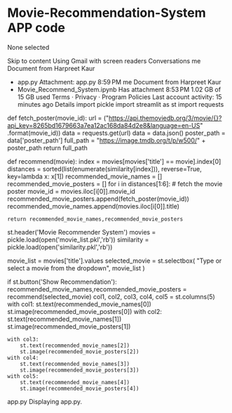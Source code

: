 # Movie-Recommendation-System APP code


None selected

Skip to content
Using Gmail with screen readers
Conversations
me
Document from Harpreet Kaur
 - app.py
Attachment:
app.py
8:59 PM
me
Document from Harpreet Kaur
 - Movie_Recommend_System.ipynb
Has attachment
8:53 PM
1.02 GB of 15 GB used
Terms · Privacy · Program Policies
Last account activity: 15 minutes ago
Details
import pickle
import streamlit as st
import requests

def fetch_poster(movie_id):
    url = ("https://api.themoviedb.org/3/movie/{}?api_key=8265bd1679663a7ea12ac168da84d2e8&language=en-US"
           .format(movie_id))
    data = requests.get(url)
    data = data.json()
    poster_path = data['poster_path']
    full_path = "https://image.tmdb.org/t/p/w500/" + poster_path
    return full_path

def recommend(movie):
    index = movies[movies['title'] == movie].index[0]
    distances = sorted(list(enumerate(similarity[index])), reverse=True, key=lambda x: x[1])
    recommended_movie_names = []
    recommended_movie_posters = []
    for i in distances[1:6]:
        # fetch the movie poster
        movie_id = movies.iloc[i[0]].movie_id
        recommended_movie_posters.append(fetch_poster(movie_id))
        recommended_movie_names.append(movies.iloc[i[0]].title)

    return recommended_movie_names,recommended_movie_posters


st.header('Movie Recommender System')
movies = pickle.load(open('movie_list.pkl','rb'))
similarity = pickle.load(open('similarity.pkl','rb'))

movie_list = movies['title'].values
selected_movie = st.selectbox(
    "Type or select a movie from the dropdown",
    movie_list
)

if st.button('Show Recommendation'):
    recommended_movie_names,recommended_movie_posters = recommend(selected_movie)
    col1, col2, col3, col4, col5 = st.columns(5)
    with col1:
        st.text(recommended_movie_names[0])
        st.image(recommended_movie_posters[0])
    with col2:
        st.text(recommended_movie_names[1])
        st.image(recommended_movie_posters[1])

    with col3:
        st.text(recommended_movie_names[2])
        st.image(recommended_movie_posters[2])
    with col4:
        st.text(recommended_movie_names[3])
        st.image(recommended_movie_posters[3])
    with col5:
        st.text(recommended_movie_names[4])
        st.image(recommended_movie_posters[4])




app.py
Displaying app.py.
